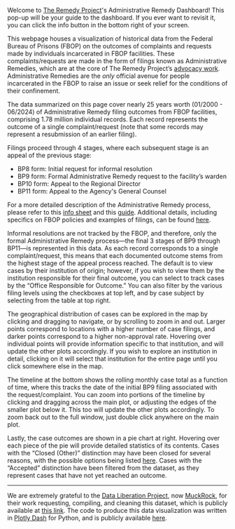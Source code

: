 Welcome to [The Remedy Project](https://theremedyproj.org)'s Administrative Remedy Dashboard! This pop-up will be your guide to the dashboard. If you ever want to revisit it, you can click the info button in the bottom right of your screen.

This webpage houses a visualization of historical data from the Federal Bureau of Prisons (FBOP) on the outcomes of complaints and requests made by individuals incarcerated in FBOP facilities. These complaints/requests are made in the form of filings known as Administrative Remedies, which are at the core of The Remedy Project’s [advocacy work](https://www.theremedyproj.org/our-impact). Administrative Remedies are the *only* official avenue for people incarcerated in the FBOP to raise an issue or seek relief for the conditions of their confinement.

The data summarized on this page cover nearly 25 years worth (01/2000 - 06/2024) of Administrative Remedy filing outcomes from FBOP facilities, comprising 1.78 million individual records. Each record represents the outcome of a single complaint/request (note that some records may represent a resubmission of an earlier filing).

Filings proceed through 4 stages, where each subsequent stage is an appeal of the previous stage:
*   BP8 form: Initial request for informal resolution
*   BP9 form: Formal Administrative Remedy request to the facility’s warden
*   BP10 form: Appeal to the Regional Director
*   BP11 form: Appeal to the Agency's General Counsel

For a more detailed description of the Administrative Remedy process, please refer to this [info sheet](https://cic.dc.gov/sites/default/files/dc/sites/cic/page_content/attachments/BOP%20Administrative%20Remedies%2011.15.17%20REVISED.pdf) and this [guide](https://www.washlaw.org/pdf/BOP_Grievance_Guide.pdf). Additional details, including specifics on FBOP policies and examples of filings, can be found [here](https://www.law.umich.edu/facultyhome/margoschlanger/Pages/PrisonGrievanceProceduresandSamples.aspx).

Informal resolutions are not tracked by the FBOP, and therefore, only the formal Administrative Remedy process—the final 3 stages of BP9 through BP11—is represented in this data. As each record corresponds to a single complaint/request, this means that each documented outcome stems from the highest stage of the appeal process reached. The default is to view cases by their institution of origin; however, if you wish to view them by the institution responsible for their final outcome, you can select to track cases by the “Office Responsible for Outcome.” You can also filter by the various filing levels using the checkboxes at top left, and by case subject by selecting from the table at top right.

The geographical distribution of cases can be explored in the map by clicking and dragging to navigate, or by scrolling to zoom in and out. Larger points correspond to locations with a higher number of case filings, and darker points correspond to a higher non-approval rate. Hovering over individual points will provide information specific to that institution, and will update the other plots accordingly. If you wish to explore an institution in detail, clicking on it will select that institution for the entire page until you click somewhere else in the map.

The timeline at the bottom shows the rolling monthly case total as a function of time, where this tracks the date of the initial BP9 filing associated with the request/complaint. You can zoom into portions of the timeline by clicking and dragging across the main plot, or adjusting the edges of the smaller plot below it. This too will update the other plots accordingly. To zoom back out to the full window, just double click anywhere on the main plot.

Lastly, the case outcomes are shown in a pie chart at right. Hovering over each piece of the pie will provide detailed statistics of its contents. Cases with the “Closed (Other)” distinction may have been closed for several reasons, with the possible options being listed [here](https://docs.google.com/document/d/1vTuyUFNqS9tex4_s4PgmhF8RTvTb-uFMN5ElDjjVHTM/edit?tab=t.0#heading=h.m9dnvmnc5wti). Cases with the “Accepted” distinction have been filtered from the dataset, as they represent cases that have not yet reached an outcome.

______

We are extremely grateful to the [Data Liberation Project](https://www.data-liberation-project.org/), now [MuckRock](https://www.muckrock.com/), for their work requesting, compiling, and cleaning this dataset, which is publicly available at [this link](https://www.data-liberation-project.org/datasets/federal-inmate-complaints/). The code to produce this data visualization was written in [Plotly Dash](https://dash.plotly.com/) for Python, and is publicly available [here](https://github.com/The-Remedy-Project/data_dashboard).